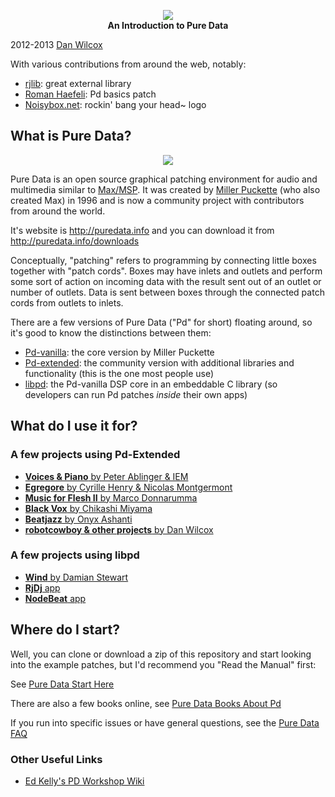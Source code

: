 <p align="center">
<img src="https://raw.github.com/danomatika/BangYourHead/master/pd_headbang.png"/><br>
<strong>An Introduction to Pure Data</strong>
</p>

2012-2013 [Dan Wilcox](http://danomatika.com)

With various contributions from around the web, notably:

* [rjlib](https://github.com/rjdj/rjlib): great external library
* [Roman Haefeli](http://romanhaefeli.net/): Pd basics patch
* [Noisybox.net](http://noisybox.net/computers/pd/): rockin' bang your head~ logo

What is Pure Data?
------------------

<p align="center">
<img src="https://raw.github.com/danomatika/BangYourHead/master/pd_patch.png"/>
</p>

Pure Data is an open source graphical patching environment for audio and multimedia similar to [Max/MSP](http://cycling74.com/products/max/). It was created by [Miller Puckette](http://crca.ucsd.edu/~msp/) (who also created Max) in 1996 and is now a community project with contributors from around the world.

It's website is http://puredata.info and you can download it from http://puredata.info/downloads

Conceptually, "patching" refers to programming by connecting little boxes together with "patch cords". Boxes may have inlets and outlets and perform some sort of action on incoming data with the result sent out of an outlet or number of outlets. Data is sent between boxes through the connected patch cords from outlets to inlets.

There are a few versions of Pure Data ("Pd" for short) floating around, so it's good to know the distinctions between them:

* [Pd-vanilla](http://crca.ucsd.edu/~msp/software.html): the core version by Miller Puckette
* [Pd-extended](http://puredata.info/downloads): the community version with additional libraries and functionality (this is the one most people use)
* [libpd](https://github.com/libpd/libpd): the Pd-vanilla DSP core in an embeddable C library (so developers can run Pd patches *inside* their own apps)

What do I use it for?
---------------------

### A few projects using Pd-Extended

* [**Voices & Piano** by Peter Ablinger & IEM](http://www.youtube.com/watch?v=muCPjK4nGY4)
* [**Egregore** by Cyrille Henry & Nicolas Montgermont](https://vimeo.com/24932723)
* [**Music for Flesh II** by Marco Donnarumma](http://vimeo.com/36580607)
* [**Black Vox** by Chikashi Miyama](https://vimeo.com/36557405)
* [**Beatjazz** by Onyx Ashanti](http://www.youtube.com/watch?v=-0v7mTvJ8M4)
* [**robotcowboy & other projects** by Dan Wilcox](https://vimeo.com/9243889)

### A few projects using libpd

* [**Wind** by Damian Stewart](https://vimeo.com/38784510)
* [**RjDj** app](http://www.youtube.com/watch?v=Q5Oa61KIBvs)
* [**NodeBeat** app](http://www.youtube.com/watch?v=e9Ohbb7Zxlg)

Where do I start?
-----------------

Well, you can clone or download a zip of this repository and start looking into the example patches, but I'd recommend you "Read the Manual" first:

See [Pure Data Start Here](http://puredata.info/docs/StartHere)

There are also a few books online, see [Pure Data Books About Pd](http://puredata.info/docs/BooksAboutPd)

If you run into specific issues or have general questions, see the [Pure Data FAQ](http://puredata.info/docs/faq)

### Other Useful Links

* [Ed Kelly's PD Workshop Wiki](http://puredata.wikispaces.com/)
